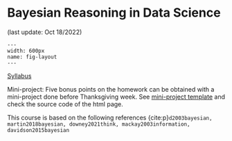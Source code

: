 # Bayesian Reasoning in Data Science

(last update: Oct 18/2022)

<!-- It does not go in-depth into any particular topic - check out [the Jupyter Book documentation](https://jupyterbook.org) for more information. -->

```{figure} ./images/Bayes_intro.jpeg
---
width: 600px
name: fig-layout
---
```

[Syllabus](https://secureservercdn.net/45.40.150.54/w5d.539.myftpupload.com/wp-content/uploads/2022/08/FANELLI-DATA-340-05-FALL-2022.pdf)


Mini-project: Five bonus points on the homework can be obtained with a mini-project done before Thanksgiving week. See [mini-project template](https://cfteach.github.io/pyscr/) and check the source code of the html page.


This course is based on the following references {cite:p}`d2003bayesian, martin2018bayesian, downey2021think, mackay2003information, davidson2015bayesian`


```{tableofcontents}
```
